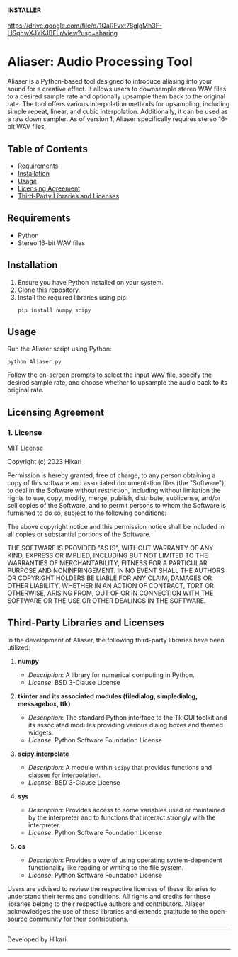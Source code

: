 #### INSTALLER
https://drive.google.com/file/d/1QaRFvxt78glgMh3F-LlSqhwXJYKJBFLr/view?usp=sharing

# Aliaser: Audio Processing Tool

Aliaser is a Python-based tool designed to introduce aliasing into your sound for a creative effect. It allows users to downsample stereo WAV files to a desired sample rate and optionally upsample them back to the original rate. The tool offers various interpolation methods for upsampling, including simple repeat, linear, and cubic interpolation. Additionally, it can be used as a raw down sampler. As of version 1, Aliaser specifically requires stereo 16-bit WAV files.

## Table of Contents

- [Requirements](#requirements)
- [Installation](#installation)
- [Usage](#usage)
- [Licensing Agreement](#licensing-agreement)
- [Third-Party Libraries and Licenses](#third-party-libraries-and-licenses)

## Requirements

- Python
- Stereo 16-bit WAV files

## Installation

1. Ensure you have Python installed on your system.
2. Clone this repository.
3. Install the required libraries using pip:
   ```
   pip install numpy scipy
   ```

## Usage

Run the Aliaser script using Python:
```
python Aliaser.py
```
Follow the on-screen prompts to select the input WAV file, specify the desired sample rate, and choose whether to upsample the audio back to its original rate.

## Licensing Agreement

### 1. License

MIT License

Copyright (c) 2023 Hikari

Permission is hereby granted, free of charge, to any person obtaining a copy of this software and associated documentation files (the "Software"), to deal in the Software without restriction, including without limitation the rights to use, copy, modify, merge, publish, distribute, sublicense, and/or sell copies of the Software, and to permit persons to whom the Software is furnished to do so, subject to the following conditions:

The above copyright notice and this permission notice shall be included in all copies or substantial portions of the Software.

THE SOFTWARE IS PROVIDED "AS IS", WITHOUT WARRANTY OF ANY KIND, EXPRESS OR IMPLIED, INCLUDING BUT NOT LIMITED TO THE WARRANTIES OF MERCHANTABILITY, FITNESS FOR A PARTICULAR PURPOSE AND NONINFRINGEMENT. IN NO EVENT SHALL THE AUTHORS OR COPYRIGHT HOLDERS BE LIABLE FOR ANY CLAIM, DAMAGES OR OTHER LIABILITY, WHETHER IN AN ACTION OF CONTRACT, TORT OR OTHERWISE, ARISING FROM, OUT OF OR IN CONNECTION WITH THE SOFTWARE OR THE USE OR OTHER DEALINGS IN THE SOFTWARE.

## Third-Party Libraries and Licenses

In the development of Aliaser, the following third-party libraries have been utilized:

1. **numpy**
   - *Description*: A library for numerical computing in Python.
   - *License*: BSD 3-Clause License

2. **tkinter and its associated modules (filedialog, simpledialog, messagebox, ttk)**
   - *Description*: The standard Python interface to the Tk GUI toolkit and its associated modules providing various dialog boxes and themed widgets.
   - *License*: Python Software Foundation License

3. **scipy.interpolate**
   - *Description*: A module within `scipy` that provides functions and classes for interpolation.
   - *License*: BSD 3-Clause License

4. **sys**
   - *Description*: Provides access to some variables used or maintained by the interpreter and to functions that interact strongly with the interpreter.
   - *License*: Python Software Foundation License

5. **os**
   - *Description*: Provides a way of using operating system-dependent functionality like reading or writing to the file system.
   - *License*: Python Software Foundation License

Users are advised to review the respective licenses of these libraries to understand their terms and conditions. All rights and credits for these libraries belong to their respective authors and contributors. Aliaser acknowledges the use of these libraries and extends gratitude to the open-source community for their contributions.

---

Developed by Hikari.

---
